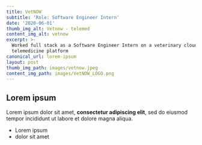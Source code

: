 ```yaml
---
title: VetNOW
subtitle: 'Role: Software Engineer Intern'
date: '2020-06-01'
thumb_img_alt: Vetnow - telemed
content_img_alt: vetnow
excerpt: >-
  Worked full stack as a Software Engineer Intern on a veterinary cloud-based
  telemedicine platform
canonical_url: lorem-ipsum
layout: post
thumb_img_path: images/vetnow.jpeg
content_img_path: images/VetNOW_LOGO.png
---
```

## Lorem ipsum

Lorem ipsum dolor sit amet, **consectetur adipiscing elit**, sed do eiusmod tempor incididunt ut labore et dolore magna aliqua.

- Lorem ipsum
- dolor sit amet